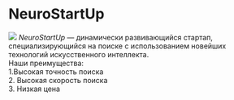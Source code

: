 # NeuroStartUp
![](https://netology-code.github.io/git-homeworks/introduction/assets/logo.png)
*NeuroStartUp* — динамически развивающийся стартап, специализирующийся на поиске с использованием новейших технологий искусственного интеллекта.<br>
Наши преимущества:<br>1.Высокая точность поиска<br>2. Высокая скорость поиска<br>3. Низкая цена
